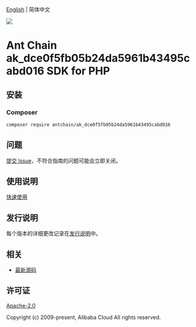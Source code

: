 [English](README.md) | 简体中文

![](https://aliyunsdk-pages.alicdn.com/icons/AlibabaCloud.svg)

# Ant Chain ak_dce0f5fb05b24da5961b43495cabd016 SDK for PHP

## 安装

### Composer

```bash
composer require antchain/ak_dce0f5fb05b24da5961b43495cabd016
```

## 问题

[提交 Issue](https://github.com/alipay/antchain-openapi-prod-sdk/issues/new)，不符合指南的问题可能会立即关闭。

## 使用说明

[快速使用](https://github.com/alipay/antchain-openapi-prod-sdk)

## 发行说明

每个版本的详细更改记录在[发行说明](./ChangeLog.txt)中。

## 相关

* [最新源码](https://github.com/antchain-openapi-sdk-php)

## 许可证

[Apache-2.0](http://www.apache.org/licenses/LICENSE-2.0)

Copyright (c) 2009-present, Alibaba Cloud All rights reserved.
